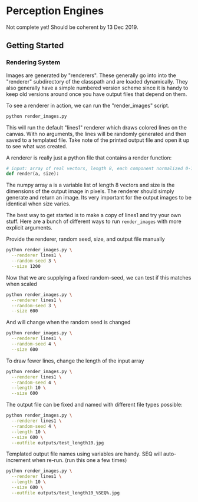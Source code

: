 # Perception Engines

Not complete yet! Should be coherent by 13 Dec 2019.

## Getting Started

### Rendering System

Images are generated by "renderers". These generally go into into the
"renderer" subdirectory of the classpath and are loaded dynamically.
They also generally have a simple numbered version scheme since it
is handy to keep old versions around once you have output files
that depend on them.

To see a renderer in action, we can run the "render_images" script.

```bash
python render_images.py
```

This will run the default "lines1" renderer which draws colored lines
on the canvas. With no arguments, the lines will be randomly generated
and then saved to a templated file. Take note of the printed output file
and open it up to see what was created.

A renderer is really just a python file that contains a render function:
```python
# input: array of real vectors, length 8, each component normalized 0-1
def render(a, size):
```

The numpy array a is a variable list of length 8 vectors and size is
the dimensions of the output image in pixels. The renderer should simply
generate and return an image. Its very important for the output images
to be identical when size varies.


The best way to get started is to make a copy of lines1 and try your own stuff.
Here are a bunch of different ways to run `render_images` with more explicit
arguments.


Provide the renderer, random seed, size, and output file manually
```bash
python render_images.py \
  --renderer lines1 \
  --random-seed 3 \
  --size 1200
  ```

Now that we are supplying a fixed random-seed, we can test if this matches when scaled
```bash
python render_images.py \
  --renderer lines1 \
  --random-seed 3 \
  --size 600
```

And will change when the random seed is changed
```bash
python render_images.py \
  --renderer lines1 \
  --random-seed 4 \
  --size 600
```

To draw fewer lines, change the length of the input array
```bash
python render_images.py \
  --renderer lines1 \
  --random-seed 4 \
  --length 10 \
  --size 600
```

The output file can be fixed and named with different file types possible:
```bash
python render_images.py \
  --renderer lines1 \
  --random-seed 4 \
  --length 10 \
  --size 600 \
  --outfile outputs/test_length10.jpg
```

Templated output file names using variables are handy. SEQ will auto-increment when re-run. (run this one a few times)
```bash
python render_images.py \
  --renderer lines1 \
  --length 10 \
  --size 600 \
  --outfile outputs/test_length10_%SEQ%.jpg
```


